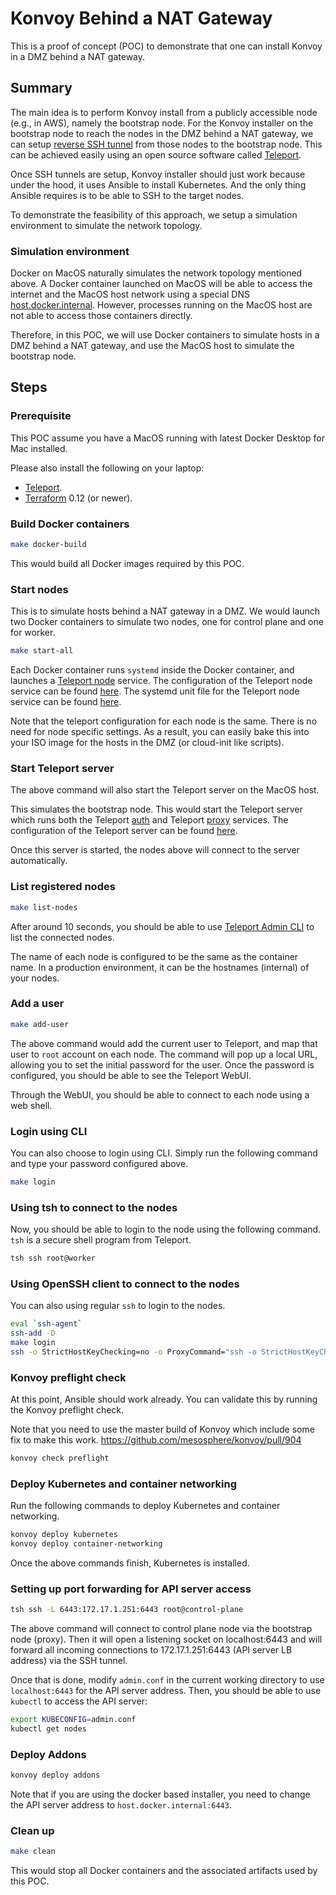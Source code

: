 # Konvoy Behind a NAT Gateway

This is a proof of concept (POC) to demonstrate that one can install Konvoy in a DMZ behind a NAT gateway.

## Summary

The main idea is to perform Konvoy install from a publicly accessible node (e.g., in AWS), namely the bootstrap node.
For the Konvoy installer on the bootstrap node to reach the nodes in the DMZ behind a NAT gateway, we can setup [reverse SSH tunnel][reverse-ssh-tunnel] from those nodes to the bootstrap node.
This can be achieved easily using an open source software called [Teleport][teleport].

Once SSH tunnels are setup, Konvoy installer should just work because under the hood, it uses Ansible to install Kubernetes.
And the only thing Ansible requires is to be able to SSH to the target nodes.

To demonstrate the feasibility of this approach, we setup a simulation environment to simulate the network topology.

### Simulation environment

Docker on MacOS naturally simulates the network topology mentioned above.
A Docker container launched on MacOS will be able to access the internet and the MacOS host network using a special DNS [host.docker.internal][docker-host-internal].
However, processes running on the MacOS host are not able to access those containers directly.

Therefore, in this POC, we will use Docker containers to simulate hosts in a DMZ behind a NAT gateway, and use the MacOS host to simulate the bootstrap node.

## Steps

### Prerequisite

This POC assume you have a MacOS running with latest Docker Desktop for Mac installed.

Please also install the following on your laptop:
* [Teleport][teleport-install].
* [Terraform][terraform-install] 0.12 (or newer).

### Build Docker containers

```bash
make docker-build
```

This would build all Docker images required by this POC.

### Start nodes

This is to simulate hosts behind a NAT gateway in a DMZ.
We would launch two Docker containers to simulate two nodes, one for control plane and one for worker.

```bash
make start-all
```

Each Docker container runs `systemd` inside the Docker container, and launches a [Teleport node][teleport-node] service.
The configuration of the Teleport node service can be found [here](teleport-node.yaml).
The systemd unit file for the Teleport node service can be found [here](teleport.service).

Note that the teleport configuration for each node is the same.
There is no need for node specific settings.
As a result, you can easily bake this into your ISO image for the hosts in the DMZ (or cloud-init like scripts).

### Start Teleport server

The above command will also start the Teleport server on the MacOS host.

This simulates the bootstrap node.
This would start the Teleport server which runs both the Teleport [auth][teleport-auth] and Teleport [proxy][teleport-proxy] services.
The configuration of the Teleport server can be found [here](teleport-server.yaml).

Once this server is started, the nodes above will connect to the server automatically.

### List registered nodes

```bash
make list-nodes
```

After around 10 seconds, you should be able to use [Teleport Admin CLI][teleport-tctl] to list the connected nodes.

The name of each node is configured to be the same as the container name.
In a production environment, it can be the hostnames (internal) of your nodes.

### Add a user

```bash
make add-user
```

The above command would add the current user to Teleport, and map that user to `root` account on each node.
The command will pop up a local URL, allowing you to set the initial password for the user.
Once the password is configured, you should be able to see the Teleport WebUI.

Through the WebUI, you should be able to connect to each node using a web shell.

### Login using CLI

You can also choose to login using CLI.
Simply run the following command and type your password configured above.

```bash
make login
```

### Using tsh to connect to the nodes

Now, you should be able to login to the node using the following command.
`tsh` is a secure shell program from Teleport.

```bash
tsh ssh root@worker
```

### Using OpenSSH client to connect to the nodes

You can also using regular `ssh` to login to the nodes.

```bash
eval `ssh-agent`
ssh-add -D
make login
ssh -o StrictHostKeyChecking=no -o ProxyCommand="ssh -o StrictHostKeyChecking=no -p 3023 %r@localhost -s proxy:%h:%p" root@worker
```

### Konvoy preflight check

At this point, Ansible should work already.
You can validate this by running the Konvoy preflight check.

Note that you need to use the master build of Konvoy which include some fix to make this work.
https://github.com/mesosphere/konvoy/pull/904

```bash
konvoy check preflight
```

### Deploy Kubernetes and container networking

Run the following commands to deploy Kubernetes and container networking.

```bash
konvoy deploy kubernetes
konvoy deploy container-networking
```

Once the above commands finish, Kubernetes is installed.

### Setting up port forwarding for API server access

```bash
tsh ssh -L 6443:172.17.1.251:6443 root@control-plane
```

The above command will connect to control plane node via the bootstrap node (proxy).
Then it will open a listening socket on localhost:6443 and will forward all incoming connections to 172.17.1.251:6443 (API server LB address) via the SSH tunnel.

Once that is done, modify `admin.conf` in the current working directory to use `localhost:6443` for the API server address.
Then, you should be able to use `kubectl` to access the API server:

```bash
export KUBECONFIG=admin.conf
kubectl get nodes
```

### Deploy Addons

```bash
konvoy deploy addons
```

Note that if you are using the docker based installer, you need to change the API server address to `host.docker.internal:6443`.

### Clean up

```bash
make clean
```

This would stop all Docker containers and the associated artifacts used by this POC.

[reverse-ssh-tunnel]: https://unix.stackexchange.com/questions/46235/how-does-reverse-ssh-tunneling-work
[teleport]: https://github.com/gravitational/teleport
[docker-host-internal]: https://docs.docker.com/docker-for-mac/networking/
[teleport-node]: https://gravitational.com/teleport/docs/architecture/
[teleport-auth]: https://gravitational.com/teleport/docs/architecture/
[teleport-proxy]: https://gravitational.com/teleport/docs/architecture/
[teleport-install]: https://gravitational.com/teleport/docs/quickstart/#installing-and-starting
[teleport-tctl]: https://gravitational.com/teleport/docs/admin-guide/
[terraform-install]: https://learn.hashicorp.com/terraform/getting-started/install.html
